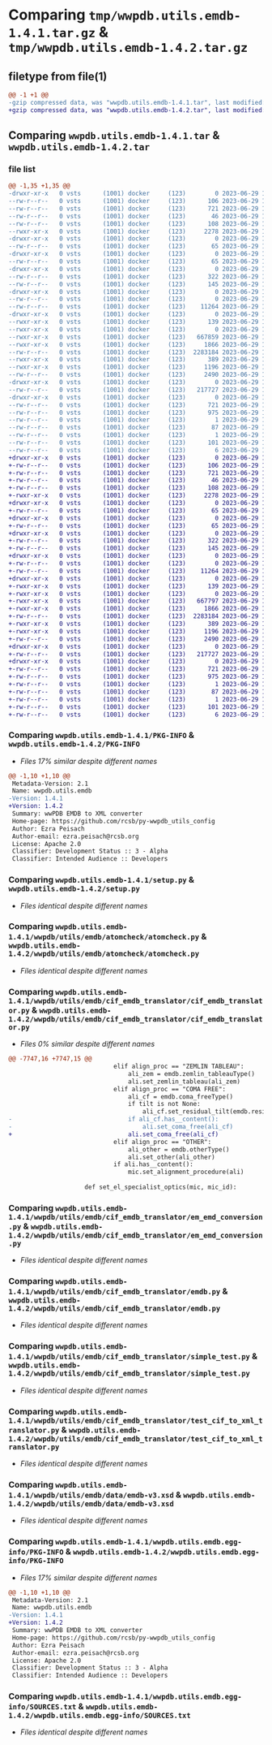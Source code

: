 # Comparing `tmp/wwpdb.utils.emdb-1.4.1.tar.gz` & `tmp/wwpdb.utils.emdb-1.4.2.tar.gz`

## filetype from file(1)

```diff
@@ -1 +1 @@
-gzip compressed data, was "wwpdb.utils.emdb-1.4.1.tar", last modified: Thu Jun 29 11:56:32 2023, max compression
+gzip compressed data, was "wwpdb.utils.emdb-1.4.2.tar", last modified: Thu Jun 29 15:14:17 2023, max compression
```

## Comparing `wwpdb.utils.emdb-1.4.1.tar` & `wwpdb.utils.emdb-1.4.2.tar`

### file list

```diff
@@ -1,35 +1,35 @@
-drwxr-xr-x   0 vsts      (1001) docker     (123)        0 2023-06-29 11:56:32.131426 wwpdb.utils.emdb-1.4.1/
--rw-r--r--   0 vsts      (1001) docker     (123)      106 2023-06-29 11:55:33.000000 wwpdb.utils.emdb-1.4.1/MANIFEST.in
--rw-r--r--   0 vsts      (1001) docker     (123)      721 2023-06-29 11:56:32.131426 wwpdb.utils.emdb-1.4.1/PKG-INFO
--rw-r--r--   0 vsts      (1001) docker     (123)       46 2023-06-29 11:55:33.000000 wwpdb.utils.emdb-1.4.1/README.md
--rw-r--r--   0 vsts      (1001) docker     (123)      108 2023-06-29 11:56:32.135427 wwpdb.utils.emdb-1.4.1/setup.cfg
--rwxr-xr-x   0 vsts      (1001) docker     (123)     2278 2023-06-29 11:55:33.000000 wwpdb.utils.emdb-1.4.1/setup.py
-drwxr-xr-x   0 vsts      (1001) docker     (123)        0 2023-06-29 11:56:32.123426 wwpdb.utils.emdb-1.4.1/wwpdb/
--rw-r--r--   0 vsts      (1001) docker     (123)       65 2023-06-29 11:55:33.000000 wwpdb.utils.emdb-1.4.1/wwpdb/__init__.py
-drwxr-xr-x   0 vsts      (1001) docker     (123)        0 2023-06-29 11:56:32.123426 wwpdb.utils.emdb-1.4.1/wwpdb/utils/
--rw-r--r--   0 vsts      (1001) docker     (123)       65 2023-06-29 11:55:33.000000 wwpdb.utils.emdb-1.4.1/wwpdb/utils/__init__.py
-drwxr-xr-x   0 vsts      (1001) docker     (123)        0 2023-06-29 11:56:32.123426 wwpdb.utils.emdb-1.4.1/wwpdb/utils/emdb/
--rw-r--r--   0 vsts      (1001) docker     (123)      322 2023-06-29 11:55:33.000000 wwpdb.utils.emdb-1.4.1/wwpdb/utils/emdb/EmdbSchema.py
--rw-r--r--   0 vsts      (1001) docker     (123)      145 2023-06-29 11:55:33.000000 wwpdb.utils.emdb-1.4.1/wwpdb/utils/emdb/__init__.py
-drwxr-xr-x   0 vsts      (1001) docker     (123)        0 2023-06-29 11:56:32.127426 wwpdb.utils.emdb-1.4.1/wwpdb/utils/emdb/atomcheck/
--rw-r--r--   0 vsts      (1001) docker     (123)        0 2023-06-29 11:55:33.000000 wwpdb.utils.emdb-1.4.1/wwpdb/utils/emdb/atomcheck/__init__.py
--rw-r--r--   0 vsts      (1001) docker     (123)    11264 2023-06-29 11:55:33.000000 wwpdb.utils.emdb-1.4.1/wwpdb/utils/emdb/atomcheck/atomcheck.py
-drwxr-xr-x   0 vsts      (1001) docker     (123)        0 2023-06-29 11:56:32.131426 wwpdb.utils.emdb-1.4.1/wwpdb/utils/emdb/cif_emdb_translator/
--rwxr-xr-x   0 vsts      (1001) docker     (123)      139 2023-06-29 11:55:33.000000 wwpdb.utils.emdb-1.4.1/wwpdb/utils/emdb/cif_emdb_translator/README.md
--rwxr-xr-x   0 vsts      (1001) docker     (123)        0 2023-06-29 11:55:33.000000 wwpdb.utils.emdb-1.4.1/wwpdb/utils/emdb/cif_emdb_translator/__init__.py
--rwxr-xr-x   0 vsts      (1001) docker     (123)   667859 2023-06-29 11:55:33.000000 wwpdb.utils.emdb-1.4.1/wwpdb/utils/emdb/cif_emdb_translator/cif_emdb_translator.py
--rwxr-xr-x   0 vsts      (1001) docker     (123)     1866 2023-06-29 11:55:33.000000 wwpdb.utils.emdb-1.4.1/wwpdb/utils/emdb/cif_emdb_translator/em_emd_conversion.py
--rw-r--r--   0 vsts      (1001) docker     (123)  2283184 2023-06-29 11:55:33.000000 wwpdb.utils.emdb-1.4.1/wwpdb/utils/emdb/cif_emdb_translator/emdb.py
--rwxr-xr-x   0 vsts      (1001) docker     (123)      389 2023-06-29 11:55:33.000000 wwpdb.utils.emdb-1.4.1/wwpdb/utils/emdb/cif_emdb_translator/generatedsnamespaces.py
--rwxr-xr-x   0 vsts      (1001) docker     (123)     1196 2023-06-29 11:55:33.000000 wwpdb.utils.emdb-1.4.1/wwpdb/utils/emdb/cif_emdb_translator/simple_test.py
--rw-r--r--   0 vsts      (1001) docker     (123)     2490 2023-06-29 11:55:33.000000 wwpdb.utils.emdb-1.4.1/wwpdb/utils/emdb/cif_emdb_translator/test_cif_to_xml_translator.py
-drwxr-xr-x   0 vsts      (1001) docker     (123)        0 2023-06-29 11:56:32.131426 wwpdb.utils.emdb-1.4.1/wwpdb/utils/emdb/data/
--rw-r--r--   0 vsts      (1001) docker     (123)   217727 2023-06-29 11:55:33.000000 wwpdb.utils.emdb-1.4.1/wwpdb/utils/emdb/data/emdb-v3.xsd
-drwxr-xr-x   0 vsts      (1001) docker     (123)        0 2023-06-29 11:56:32.123426 wwpdb.utils.emdb-1.4.1/wwpdb.utils.emdb.egg-info/
--rw-r--r--   0 vsts      (1001) docker     (123)      721 2023-06-29 11:56:32.000000 wwpdb.utils.emdb-1.4.1/wwpdb.utils.emdb.egg-info/PKG-INFO
--rw-r--r--   0 vsts      (1001) docker     (123)      975 2023-06-29 11:56:32.000000 wwpdb.utils.emdb-1.4.1/wwpdb.utils.emdb.egg-info/SOURCES.txt
--rw-r--r--   0 vsts      (1001) docker     (123)        1 2023-06-29 11:56:32.000000 wwpdb.utils.emdb-1.4.1/wwpdb.utils.emdb.egg-info/dependency_links.txt
--rw-r--r--   0 vsts      (1001) docker     (123)       87 2023-06-29 11:56:32.000000 wwpdb.utils.emdb-1.4.1/wwpdb.utils.emdb.egg-info/entry_points.txt
--rw-r--r--   0 vsts      (1001) docker     (123)        1 2023-06-29 11:56:12.000000 wwpdb.utils.emdb-1.4.1/wwpdb.utils.emdb.egg-info/not-zip-safe
--rw-r--r--   0 vsts      (1001) docker     (123)      101 2023-06-29 11:56:32.000000 wwpdb.utils.emdb-1.4.1/wwpdb.utils.emdb.egg-info/requires.txt
--rw-r--r--   0 vsts      (1001) docker     (123)        6 2023-06-29 11:56:32.000000 wwpdb.utils.emdb-1.4.1/wwpdb.utils.emdb.egg-info/top_level.txt
+drwxr-xr-x   0 vsts      (1001) docker     (123)        0 2023-06-29 15:14:17.258762 wwpdb.utils.emdb-1.4.2/
+-rw-r--r--   0 vsts      (1001) docker     (123)      106 2023-06-29 15:13:21.000000 wwpdb.utils.emdb-1.4.2/MANIFEST.in
+-rw-r--r--   0 vsts      (1001) docker     (123)      721 2023-06-29 15:14:17.258762 wwpdb.utils.emdb-1.4.2/PKG-INFO
+-rw-r--r--   0 vsts      (1001) docker     (123)       46 2023-06-29 15:13:21.000000 wwpdb.utils.emdb-1.4.2/README.md
+-rw-r--r--   0 vsts      (1001) docker     (123)      108 2023-06-29 15:14:17.258762 wwpdb.utils.emdb-1.4.2/setup.cfg
+-rwxr-xr-x   0 vsts      (1001) docker     (123)     2278 2023-06-29 15:13:21.000000 wwpdb.utils.emdb-1.4.2/setup.py
+drwxr-xr-x   0 vsts      (1001) docker     (123)        0 2023-06-29 15:14:17.250762 wwpdb.utils.emdb-1.4.2/wwpdb/
+-rw-r--r--   0 vsts      (1001) docker     (123)       65 2023-06-29 15:13:21.000000 wwpdb.utils.emdb-1.4.2/wwpdb/__init__.py
+drwxr-xr-x   0 vsts      (1001) docker     (123)        0 2023-06-29 15:14:17.250762 wwpdb.utils.emdb-1.4.2/wwpdb/utils/
+-rw-r--r--   0 vsts      (1001) docker     (123)       65 2023-06-29 15:13:21.000000 wwpdb.utils.emdb-1.4.2/wwpdb/utils/__init__.py
+drwxr-xr-x   0 vsts      (1001) docker     (123)        0 2023-06-29 15:14:17.250762 wwpdb.utils.emdb-1.4.2/wwpdb/utils/emdb/
+-rw-r--r--   0 vsts      (1001) docker     (123)      322 2023-06-29 15:13:21.000000 wwpdb.utils.emdb-1.4.2/wwpdb/utils/emdb/EmdbSchema.py
+-rw-r--r--   0 vsts      (1001) docker     (123)      145 2023-06-29 15:13:21.000000 wwpdb.utils.emdb-1.4.2/wwpdb/utils/emdb/__init__.py
+drwxr-xr-x   0 vsts      (1001) docker     (123)        0 2023-06-29 15:14:17.254762 wwpdb.utils.emdb-1.4.2/wwpdb/utils/emdb/atomcheck/
+-rw-r--r--   0 vsts      (1001) docker     (123)        0 2023-06-29 15:13:21.000000 wwpdb.utils.emdb-1.4.2/wwpdb/utils/emdb/atomcheck/__init__.py
+-rw-r--r--   0 vsts      (1001) docker     (123)    11264 2023-06-29 15:13:21.000000 wwpdb.utils.emdb-1.4.2/wwpdb/utils/emdb/atomcheck/atomcheck.py
+drwxr-xr-x   0 vsts      (1001) docker     (123)        0 2023-06-29 15:14:17.258762 wwpdb.utils.emdb-1.4.2/wwpdb/utils/emdb/cif_emdb_translator/
+-rwxr-xr-x   0 vsts      (1001) docker     (123)      139 2023-06-29 15:13:21.000000 wwpdb.utils.emdb-1.4.2/wwpdb/utils/emdb/cif_emdb_translator/README.md
+-rwxr-xr-x   0 vsts      (1001) docker     (123)        0 2023-06-29 15:13:21.000000 wwpdb.utils.emdb-1.4.2/wwpdb/utils/emdb/cif_emdb_translator/__init__.py
+-rwxr-xr-x   0 vsts      (1001) docker     (123)   667797 2023-06-29 15:13:21.000000 wwpdb.utils.emdb-1.4.2/wwpdb/utils/emdb/cif_emdb_translator/cif_emdb_translator.py
+-rwxr-xr-x   0 vsts      (1001) docker     (123)     1866 2023-06-29 15:13:21.000000 wwpdb.utils.emdb-1.4.2/wwpdb/utils/emdb/cif_emdb_translator/em_emd_conversion.py
+-rw-r--r--   0 vsts      (1001) docker     (123)  2283184 2023-06-29 15:13:21.000000 wwpdb.utils.emdb-1.4.2/wwpdb/utils/emdb/cif_emdb_translator/emdb.py
+-rwxr-xr-x   0 vsts      (1001) docker     (123)      389 2023-06-29 15:13:21.000000 wwpdb.utils.emdb-1.4.2/wwpdb/utils/emdb/cif_emdb_translator/generatedsnamespaces.py
+-rwxr-xr-x   0 vsts      (1001) docker     (123)     1196 2023-06-29 15:13:21.000000 wwpdb.utils.emdb-1.4.2/wwpdb/utils/emdb/cif_emdb_translator/simple_test.py
+-rw-r--r--   0 vsts      (1001) docker     (123)     2490 2023-06-29 15:13:21.000000 wwpdb.utils.emdb-1.4.2/wwpdb/utils/emdb/cif_emdb_translator/test_cif_to_xml_translator.py
+drwxr-xr-x   0 vsts      (1001) docker     (123)        0 2023-06-29 15:14:17.258762 wwpdb.utils.emdb-1.4.2/wwpdb/utils/emdb/data/
+-rw-r--r--   0 vsts      (1001) docker     (123)   217727 2023-06-29 15:13:21.000000 wwpdb.utils.emdb-1.4.2/wwpdb/utils/emdb/data/emdb-v3.xsd
+drwxr-xr-x   0 vsts      (1001) docker     (123)        0 2023-06-29 15:14:17.250762 wwpdb.utils.emdb-1.4.2/wwpdb.utils.emdb.egg-info/
+-rw-r--r--   0 vsts      (1001) docker     (123)      721 2023-06-29 15:14:17.000000 wwpdb.utils.emdb-1.4.2/wwpdb.utils.emdb.egg-info/PKG-INFO
+-rw-r--r--   0 vsts      (1001) docker     (123)      975 2023-06-29 15:14:17.000000 wwpdb.utils.emdb-1.4.2/wwpdb.utils.emdb.egg-info/SOURCES.txt
+-rw-r--r--   0 vsts      (1001) docker     (123)        1 2023-06-29 15:14:17.000000 wwpdb.utils.emdb-1.4.2/wwpdb.utils.emdb.egg-info/dependency_links.txt
+-rw-r--r--   0 vsts      (1001) docker     (123)       87 2023-06-29 15:14:17.000000 wwpdb.utils.emdb-1.4.2/wwpdb.utils.emdb.egg-info/entry_points.txt
+-rw-r--r--   0 vsts      (1001) docker     (123)        1 2023-06-29 15:13:58.000000 wwpdb.utils.emdb-1.4.2/wwpdb.utils.emdb.egg-info/not-zip-safe
+-rw-r--r--   0 vsts      (1001) docker     (123)      101 2023-06-29 15:14:17.000000 wwpdb.utils.emdb-1.4.2/wwpdb.utils.emdb.egg-info/requires.txt
+-rw-r--r--   0 vsts      (1001) docker     (123)        6 2023-06-29 15:14:17.000000 wwpdb.utils.emdb-1.4.2/wwpdb.utils.emdb.egg-info/top_level.txt
```

### Comparing `wwpdb.utils.emdb-1.4.1/PKG-INFO` & `wwpdb.utils.emdb-1.4.2/PKG-INFO`

 * *Files 17% similar despite different names*

```diff
@@ -1,10 +1,10 @@
 Metadata-Version: 2.1
 Name: wwpdb.utils.emdb
-Version: 1.4.1
+Version: 1.4.2
 Summary: wwPDB EMDB to XML converter
 Home-page: https://github.com/rcsb/py-wwpdb_utils_config
 Author: Ezra Peisach
 Author-email: ezra.peisach@rcsb.org
 License: Apache 2.0
 Classifier: Development Status :: 3 - Alpha
 Classifier: Intended Audience :: Developers
```

### Comparing `wwpdb.utils.emdb-1.4.1/setup.py` & `wwpdb.utils.emdb-1.4.2/setup.py`

 * *Files identical despite different names*

### Comparing `wwpdb.utils.emdb-1.4.1/wwpdb/utils/emdb/atomcheck/atomcheck.py` & `wwpdb.utils.emdb-1.4.2/wwpdb/utils/emdb/atomcheck/atomcheck.py`

 * *Files identical despite different names*

### Comparing `wwpdb.utils.emdb-1.4.1/wwpdb/utils/emdb/cif_emdb_translator/cif_emdb_translator.py` & `wwpdb.utils.emdb-1.4.2/wwpdb/utils/emdb/cif_emdb_translator/cif_emdb_translator.py`

 * *Files 0% similar despite different names*

```diff
@@ -7747,16 +7747,15 @@
                             elif align_proc == "ZEMLIN TABLEAU":
                                 ali_zem = emdb.zemlin_tableauType()
                                 ali.set_zemlin_tableau(ali_zem)
                             elif align_proc == "COMA FREE":
                                 ali_cf = emdb.coma_freeType()
                                 if tilt is not None:
                                     ali_cf.set_residual_tilt(emdb.residual_tilt_type(valueOf_=float(tilt), units=const.U_MRAD))
-                                if ali_cf.has__content():
-                                    ali.set_coma_free(ali_cf)
+                                ali.set_coma_free(ali_cf)
                             elif align_proc == "OTHER":
                                 ali_other = emdb.otherType()
                                 ali.set_other(ali_other)
                             if ali.has__content():
                                 mic.set_alignment_procedure(ali)
 
                     def set_el_specialist_optics(mic, mic_id):
```

### Comparing `wwpdb.utils.emdb-1.4.1/wwpdb/utils/emdb/cif_emdb_translator/em_emd_conversion.py` & `wwpdb.utils.emdb-1.4.2/wwpdb/utils/emdb/cif_emdb_translator/em_emd_conversion.py`

 * *Files identical despite different names*

### Comparing `wwpdb.utils.emdb-1.4.1/wwpdb/utils/emdb/cif_emdb_translator/emdb.py` & `wwpdb.utils.emdb-1.4.2/wwpdb/utils/emdb/cif_emdb_translator/emdb.py`

 * *Files identical despite different names*

### Comparing `wwpdb.utils.emdb-1.4.1/wwpdb/utils/emdb/cif_emdb_translator/simple_test.py` & `wwpdb.utils.emdb-1.4.2/wwpdb/utils/emdb/cif_emdb_translator/simple_test.py`

 * *Files identical despite different names*

### Comparing `wwpdb.utils.emdb-1.4.1/wwpdb/utils/emdb/cif_emdb_translator/test_cif_to_xml_translator.py` & `wwpdb.utils.emdb-1.4.2/wwpdb/utils/emdb/cif_emdb_translator/test_cif_to_xml_translator.py`

 * *Files identical despite different names*

### Comparing `wwpdb.utils.emdb-1.4.1/wwpdb/utils/emdb/data/emdb-v3.xsd` & `wwpdb.utils.emdb-1.4.2/wwpdb/utils/emdb/data/emdb-v3.xsd`

 * *Files identical despite different names*

### Comparing `wwpdb.utils.emdb-1.4.1/wwpdb.utils.emdb.egg-info/PKG-INFO` & `wwpdb.utils.emdb-1.4.2/wwpdb.utils.emdb.egg-info/PKG-INFO`

 * *Files 17% similar despite different names*

```diff
@@ -1,10 +1,10 @@
 Metadata-Version: 2.1
 Name: wwpdb.utils.emdb
-Version: 1.4.1
+Version: 1.4.2
 Summary: wwPDB EMDB to XML converter
 Home-page: https://github.com/rcsb/py-wwpdb_utils_config
 Author: Ezra Peisach
 Author-email: ezra.peisach@rcsb.org
 License: Apache 2.0
 Classifier: Development Status :: 3 - Alpha
 Classifier: Intended Audience :: Developers
```

### Comparing `wwpdb.utils.emdb-1.4.1/wwpdb.utils.emdb.egg-info/SOURCES.txt` & `wwpdb.utils.emdb-1.4.2/wwpdb.utils.emdb.egg-info/SOURCES.txt`

 * *Files identical despite different names*

